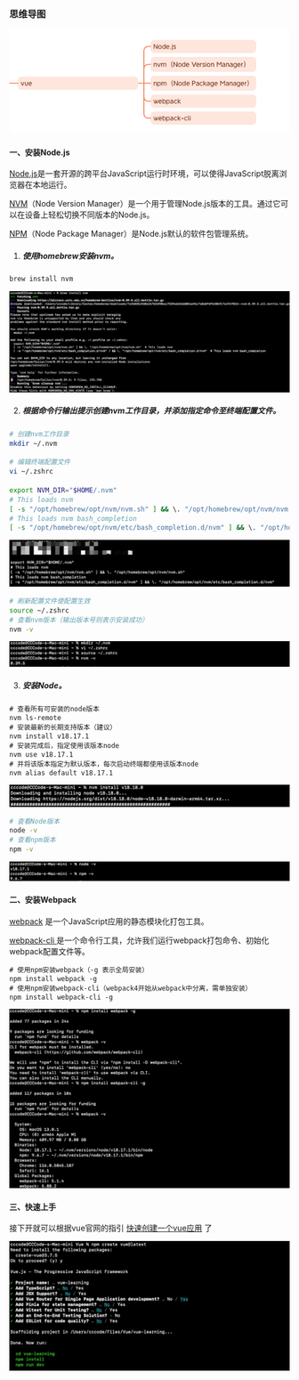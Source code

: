 ### 思维导图

![image-20230925000026049](../sources/image-20230925000026049.png)

#### 一、安装Node.js

[Node.js](https://nodejs.org/en/about)是一套开源的跨平台JavaScript运行时环境，可以使得JavaScript脱离浏览器在本地运行。

[NVM](https://github.com/nvm-sh/nvm)（Node Version Manager）是一个用于管理Node.js版本的工具。通过它可以在设备上轻松切换不同版本的Node.js。

[NPM](https://docs.npmjs.com/about-npm)（Node Package Manager）是Node.js默认的软件包管理系统。

1. ##### 使用homebrew安装nvm。

```sh
brew install nvm
```

![result](../sources/image-20230919233023587.png)

2. ##### 根据命令行输出提示创建nvm工作目录，并添加指定命令至终端配置文件。

```sh
# 创建nvm工作目录
mkdir ~/.nvm

# 编辑终端配置文件
vi ~/.zshrc

export NVM_DIR="$HOME/.nvm"
# This loads nvm
[ -s "/opt/homebrew/opt/nvm/nvm.sh" ] && \. "/opt/homebrew/opt/nvm/nvm.sh"
# This loads nvm bash_completion
[ -s "/opt/homebrew/opt/nvm/etc/bash_completion.d/nvm" ] && \. "/opt/homebrew/opt/nvm/etc/bash_completion.d/nvm"
```

![example](../sources/image-20230920002841618.png)

```sh
# 刷新配置文件使配置生效
source ~/.zshrc
# 查看nvm版本（输出版本号则表示安装成功）
nvm -v
```

![image-20230920003711157](../sources/image-20230920003711157.png)

3. ##### 安装Node。

```
# 查看所有可安装的node版本
nvm ls-remote
# 安装最新的长期支持版本（建议）
nvm install v18.17.1
# 安装完成后，指定使用该版本node
nvm use v18.17.1
# 并将该版本指定为默认版本，每次启动终端都使用该版本node
nvm alias default v18.17.1
```

![image-20230920005318182](../sources/image-20230920005318182.png)

```sh
# 查看Node版本
node -v
# 查看npm版本
npm -v
```

![image-20230924220136495](../sources/image-20230924220136495.png)

#### 二、安装Webpack

[webpack](https://github.com/webpack/webpack) 是一个JavaScript应用的静态模块化打包工具。

[webpack-cli ](https://github.com/webpack/webpack-cli)是一个命令行工具，允许我们运行webpack打包命令、初始化webpack配置文件等。

```
# 使用npm安装webpack（-g 表示全局安装）
npm install webpack -g
# 使用npm安装webpack-cli（webpack4开始从webpack中分离，需单独安装）
npm install webpack-cli -g
```

![image-20230924234110860](../sources/image-20230924234110860.png)

#### 三、快速上手

接下开就可以根据vue官网的指引 [快速创建一个vue应用](https://cn.vuejs.org/guide/quick-start.html) 了

![image-20230924235647433](../sources/image-20230924235647433.png)

